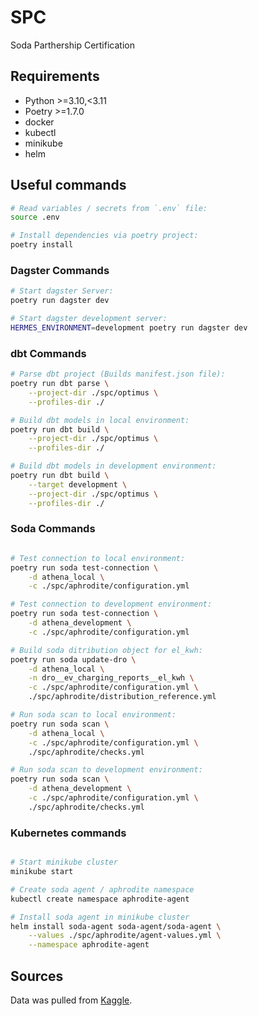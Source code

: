 # SPC

Soda Parthership Certification

## Requirements

- Python >=3.10,<3.11
- Poetry >=1.7.0
- docker
- kubectl
- minikube
- helm

## Useful commands

```bash
# Read variables / secrets from `.env` file:
source .env

# Install dependencies via poetry project:
poetry install
```

### Dagster Commands

```bash
# Start dagster Server:
poetry run dagster dev

# Start dagster development server:
HERMES_ENVIRONMENT=development poetry run dagster dev
```

### dbt Commands

```bash
# Parse dbt project (Builds manifest.json file):
poetry run dbt parse \
    --project-dir ./spc/optimus \
    --profiles-dir ./

# Build dbt models in local environment:
poetry run dbt build \
    --project-dir ./spc/optimus \
    --profiles-dir ./

# Build dbt models in development environment:
poetry run dbt build \
    --target development \
    --project-dir ./spc/optimus \
    --profiles-dir ./
```

### Soda Commands

```bash

# Test connection to local environment:
poetry run soda test-connection \
    -d athena_local \
    -c ./spc/aphrodite/configuration.yml

# Test connection to development environment:
poetry run soda test-connection \
    -d athena_development \
    -c ./spc/aphrodite/configuration.yml

# Build soda ditribution object for el_kwh:
poetry run soda update-dro \
    -d athena_local \
    -n dro__ev_charging_reports__el_kwh \
    -c ./spc/aphrodite/configuration.yml \
    ./spc/aphrodite/distribution_reference.yml

# Run soda scan to local environment:
poetry run soda scan \
    -d athena_local \
    -c ./spc/aphrodite/configuration.yml \
    ./spc/aphrodite/checks.yml

# Run soda scan to development environment:
poetry run soda scan \
    -d athena_development \
    -c ./spc/aphrodite/configuration.yml \
    ./spc/aphrodite/checks.yml
```

### Kubernetes commands

```bash

# Start minikube cluster
minikube start

# Create soda agent / aphrodite namespace
kubectl create namespace aphrodite-agent

# Install soda agent in minikube cluster
helm install soda-agent soda-agent/soda-agent \
    --values ./spc/aphrodite/agent-values.yml \
    --namespace aphrodite-agent
```

## Sources

Data was pulled from [Kaggle](https://www.kaggle.com/datasets/anshtanwar/residential-ev-chargingfrom-apartment-buildings).
